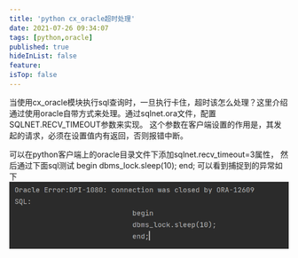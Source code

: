 ```yaml
---
title: 'python cx_oracle超时处理'
date: 2021-07-26 09:34:07
tags: [python,oracle]
published: true
hideInList: false
feature: 
isTop: false
---
```

当使用cx_oracle模块执行sql查询时，一旦执行卡住，超时该怎么处理？这里介绍通过使用oracle自带方式来处理。通过sqlnet.ora文件，配置SQLNET.RECV_TIMEOUT参数来实现。
这个参数在客户端设置的作用是，其发起的请求，必须在设置值内有返回，否则报错中断。

可以在python客户端上的oracle目录文件下添加sqlnet.recv_timeout=3属性，
然后通过下面sql测试
                            begin
                            dbms_lock.sleep(10);
                            end;
可以看到捕捉到的异常如下
                            ![](/post-images/1627272423195.png) 
                            